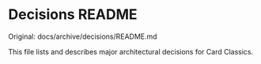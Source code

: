 # Decisions README

Original: docs/archive/decisions/README.md

This file lists and describes major architectural decisions for Card Classics.
